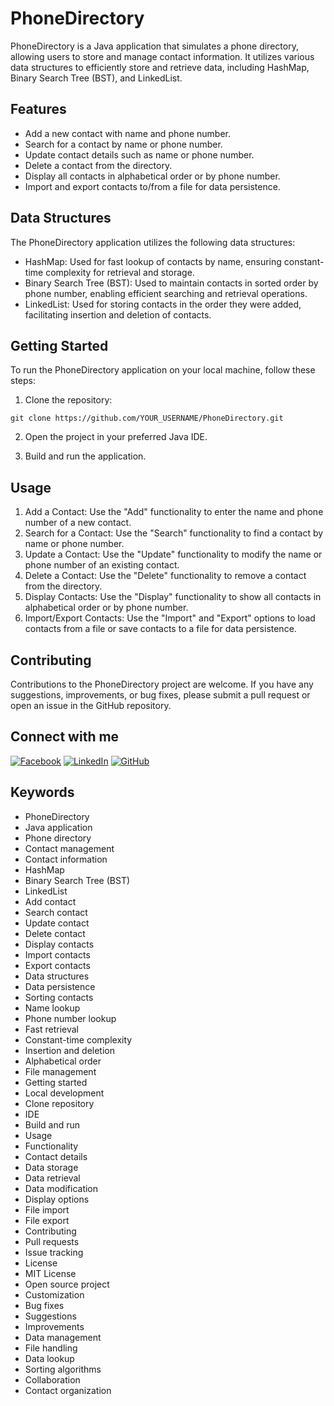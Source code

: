 # PhoneDirectory

PhoneDirectory is a Java application that simulates a phone directory, allowing users to store and manage contact information. It utilizes various data structures to efficiently store and retrieve data, including HashMap, Binary Search Tree (BST), and LinkedList.

## Features

- Add a new contact with name and phone number.
- Search for a contact by name or phone number.
- Update contact details such as name or phone number.
- Delete a contact from the directory.
- Display all contacts in alphabetical order or by phone number.
- Import and export contacts to/from a file for data persistence.

## Data Structures

The PhoneDirectory application utilizes the following data structures:

- HashMap: Used for fast lookup of contacts by name, ensuring constant-time complexity for retrieval and storage.
- Binary Search Tree (BST): Used to maintain contacts in sorted order by phone number, enabling efficient searching and retrieval operations.
- LinkedList: Used for storing contacts in the order they were added, facilitating insertion and deletion of contacts.

## Getting Started

To run the PhoneDirectory application on your local machine, follow these steps:

1. Clone the repository:

`git clone https://github.com/YOUR_USERNAME/PhoneDirectory.git`

2. Open the project in your preferred Java IDE.

3. Build and run the application.

## Usage

1. Add a Contact: Use the "Add" functionality to enter the name and phone number of a new contact.
2. Search for a Contact: Use the "Search" functionality to find a contact by name or phone number.
3. Update a Contact: Use the "Update" functionality to modify the name or phone number of an existing contact.
4. Delete a Contact: Use the "Delete" functionality to remove a contact from the directory.
5. Display Contacts: Use the "Display" functionality to show all contacts in alphabetical order or by phone number.
6. Import/Export Contacts: Use the "Import" and "Export" options to load contacts from a file or save contacts to a file for data persistence.

## Contributing

Contributions to the PhoneDirectory project are welcome. If you have any suggestions, improvements, or bug fixes, please submit a pull request or open an issue in the GitHub repository.

## Connect with me
[![Facebook](https://img.shields.io/badge/Facebook-Follow-blue)](https://www.facebook.com/profile.php?id=100026991042689&mibextid=ZbWKwL)
[![LinkedIn](https://img.shields.io/badge/LinkedIn-Connect-blue)](https://www.linkedin.com/in/sajid-bhatti-b2436b24a)
[![GitHub](https://img.shields.io/github/followers/YOUR_GITHUB_USERNAME?style=social)](https://github.com/SajidBhatti786)

## Keywords

- PhoneDirectory
- Java application
- Phone directory
- Contact management
- Contact information
- HashMap
- Binary Search Tree (BST)
- LinkedList
- Add contact
- Search contact
- Update contact
- Delete contact
- Display contacts
- Import contacts
- Export contacts
- Data structures
- Data persistence
- Sorting contacts
- Name lookup
- Phone number lookup
- Fast retrieval
- Constant-time complexity
- Insertion and deletion
- Alphabetical order
- File management
- Getting started
- Local development
- Clone repository
- IDE
- Build and run
- Usage
- Functionality
- Contact details
- Data storage
- Data retrieval
- Data modification
- Display options
- File import
- File export
- Contributing
- Pull requests
- Issue tracking
- License
- MIT License
- Open source project
- Customization
- Bug fixes
- Suggestions
- Improvements
- Data management
- File handling
- Data lookup
- Sorting algorithms
- Collaboration
- Contact organization
